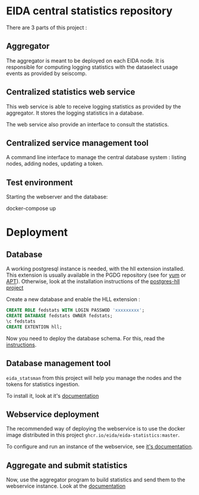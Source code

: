 # EIDA central statistics repository

There are 3 parts of this project :

## Aggregator

The aggregator is meant to be deployed on each EIDA node. It is responsible for computing logging statistics with the dataselect usage events as provided by seiscomp.

## Centralized statistics web service

This web service is able to receive logging statistics as provided by the aggregator. It stores the logging statistics in a database.

The web service also provide an interface to consult the statistics.

## Centralized service management tool

A command line interface to manage the central database system : listing nodes, adding nodes, updating a token.

## Test environment

Starting the webserver and the database:

   docker-compose up


# Deployment

## Database

A working postgresql instance is needed, with the hll extension installed. This extension is usually available in the PGDG repository (see for [yum](https://yum.postgresql.org/) or [APT](https://wiki.postgresql.org/wiki/Apt)).
Otherwise, look at the installation instructions of the [postgres-hll project](https://github.com/citusdata/postgresql-hll)

Create a new database and enable the HLL extension :

``` sql
CREATE ROLE fedstats WITH LOGIN PASSWOD 'xxxxxxxxx';
CREATE DATABASE fedstats OWNER fedstats;
\c fedstats
CREATE EXTENTION hll;
```

Now you need to deploy the database schema. For this, read the [instructions](backend_database/README.md).

## Database management tool

`eida_statsman` from this project will help you manage the nodes and the tokens for statistics ingestion.

To install it, look at it's [documentation](eida_statsman/README.md)

## Webservice deployment

The recommended way of deploying the webservice is to use the docker image distributed in this project `ghcr.io/eida/eida-statistics:master`.

To configure and run an instance of the webservice, see [it's documentation](webservice/README.md).

## Aggregate and submit statistics

Now, use the aggregator program to build statistics and send them to the webservice instance. Look at the [documentation](aggregator/README.md)

